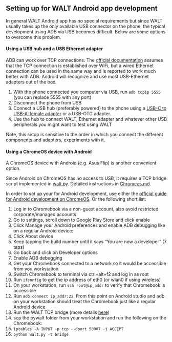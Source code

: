 ## Setting up for WALT Android app development

In general WALT Android app has no special requirements but since WALT usually takes up the only available USB connector on the phone, the typical development using ADB via USB becomes difficult. Below are some options to overcome this problem.


#### Using a USB hub and a USB Ethernet adapter

ADB can work over TCP connections. The [official documentation](https://developer.android.com/studio/command-line/adb.html#wireless) assumes that the TCP connection is established over WiFi, but a wired Ethernet connection can be used in the same way and is reported to work much better with ADB. Android will recognize and use most USB-Ethernet adapters out of the box.

1. With the phone connected you computer via USB, run `adb tcpip 5555` (you can replace 5555 with any port)
1. Disconnect the phone from USB
1. Connect a USB hub (preferably powered) to the phone using a [USB-C to USB-A-female adapter](https://store.google.com/product/usb_type_c_to_usb_standard_a_adapter)
   or a USB-OTG adapter.
1. Use the hub to connect WALT, Ethernet adapter and whatever other USB peripherals you might want to test using WALT

Note, this setup is sensitive to the order in which you connect the different components and adapters, experiments with it.


####  Using a ChromeOS device with Android

A ChromeOS device with Android (e.g. Asus Flip) is another convenient option.

Since Android on ChromeOS has no access to USB, it requires a TCP bridge script implemented in [walt.py](/pywalt/walt.py). Detailed instructions in [Chromeos.md](Chromeos.md).

In order to set up your  for Android development, use either the
[official guide for Android development on ChromeOS](https://developer.android.com/topic/arc/index.html#setup).
Or the following short list:

1. Log in to Chromebook via a non-guest account, also avoid restricted corporate/managed accounts
1. Go to settings, scroll down to Google Play Store and click enable
1. Click Manage your Android preferences and enable ADB debugging like on a regular Android device:
  1. Click About device
  1. Keep tapping the build number until it says “You are now a developer” (7 taps)
  1. Go back and click on Developer options
  1. Enable ADB debugging
1. Get your Chromebook connected to a network so it would be accessible from you workstation
1. Switch Chromebook to terminal via ctrl+alt+f2 and log in as root
1. Run `ifconfig` to get the ip address of eth0 (or wlan0 if using wireless)
1. On your workstation, run `ssh root@ip_addr` to verify that Chromebook is accessible
1. Run `adb connect ip_addr:22`. From this point on Android studio and adb on your workstation should treat the Chromebook just like a regular Android device
1. Run the WALT TCP bridge (more details [here](ChromeOS.md))
  1. scp the pywalt folder from your workstation and run the following on the Chromebook:
  1. `iptables -A INPUT -p tcp --dport 50007 -j ACCEPT`
  1. `python walt.py -t bridge`
